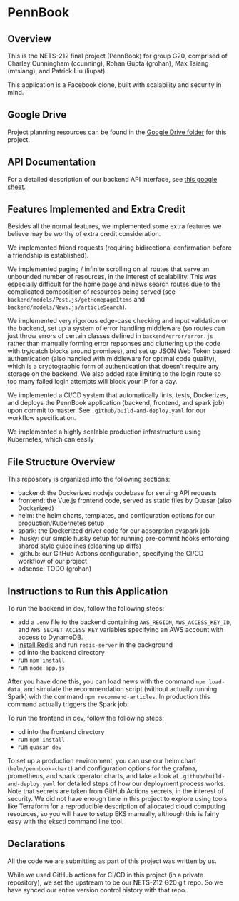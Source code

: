 # PennBook

## Overview

This is the NETS-212 final project (PennBook) for group G20, comprised of
Charley Cunningham (ccunning), Rohan Gupta (grohan), Max Tsiang (mtsiang), and Patrick Liu (liupat).

This application is a Facebook clone, built with scalability and security in mind.

## Google Drive

Project planning resources can be found in the [Google Drive folder](https://drive.google.com/drive/folders/1Ksb2dOLsyWlh0JNXp3SytOUi-KOCgm9Q?usp=sharing) for this project.

## API Documentation

For a detailed description of our backend API interface, see [this google sheet](https://docs.google.com/spreadsheets/d/1R5LzdjQepMrg244BvkVXsvzGqAkr8yitZ2f57D0m610/edit?usp=sharing).

## Features Implemented and Extra Credit

Besides all the normal features, we implemented some extra features we believe may be worthy of extra credit consideration.

We implemented friend requests (requiring bidirectional confirmation before a friendship is established).

We implemented paging / infinite scrolling on all routes that serve an unbounded number of resources, in the interest of scalability.
This was especially difficult for the home page and news search routes due to the complicated composition of resources being served
(see `backend/models/Post.js/getHomepageItems` and `backend/models/News.js/articleSearch`).

We implemented very rigorous edge-case checking and input validation on the backend, set up a system of error handling middleware
(so routes can just throw errors of certain classes defined in `backend/error/error.js` rather than manually forming error repsonses
and cluttering up the code with try/catch blocks around promises), and set up JSON Web Token based authentication (also handled
with middleware for optimal code quality), which is a cryptographic form of authentication that doesn't require any storage on the backend.
We also added rate limiting to the login route so too many failed login attempts will block your IP for a day.

We implemented a CI/CD system that automatically lints, tests, Dockerizes, and deploys the PennBook application (backend, frontend, and spark job)
upon commit to master. See `.github/build-and-deploy.yaml` for our workflow specification.

We implemented a highly scalable production infrastructure using Kubernetes, which can easily

## File Structure Overview

This repository is organized into the following sections:

- backend: the Dockerized nodejs codebase for serving API requests
- frontend: the Vue.js frontend code, served as static files by Quasar (also Dockerized)
- helm: the helm charts, templates, and configuration options for our production/Kubernetes setup
- spark: the Dockerized driver code for our adsorption pyspark job
- .husky: our simple husky setup for running pre-commit hooks enforcing shared style guidelines (cleaning up diffs)
- .github: our GitHub Actions configuration, specifying the CI/CD workflow of our project
- adsense: TODO (grohan)

## Instructions to Run this Application

To run the backend in dev, follow the following steps:

- add a `.env` file to the backend containing `AWS_REGION`, `AWS_ACCESS_KEY_ID`, and `AWS_SECRET_ACCESS_KEY` variables specifying an AWS account with access to DynamoDB.
- [install Redis](https://redis.io/topics/quickstart) and run `redis-server` in the background
- cd into the backend directory
- run `npm install`
- run `node app.js`

After you have done this, you can load news with the command `npm load-data`, and simulate the recommendation script (without actually running Spark)
with the command `npm recommend-articles`. In production this command actually triggers the Spark job.

To run the frontend in dev, follow the following steps:

- cd into the frontend directory
- run `npm install`
- run `quasar dev`

To set up a production environment, you can use our helm chart (`helm/pennbook-chart`) and configuration options for the grafana, prometheus, and spark operator charts,
and take a look at `.github/build-and-deploy.yaml` for detailed steps of how our deployment process works. Note that secrets are taken from GitHub Actions secrets,
in the interest of security. We did not have enough time in this project to explore using tools like Terraform for a reproducible description
of allocated cloud computing resources, so you will have to setup EKS manually, although this is fairly easy with the eksctl command line tool.

## Declarations

All the code we are submitting as part of this project was written by us.

While we used GitHub actions for CI/CD in this project (in a private repository), we set the upstream to be our NETS-212 G20 git repo. So we have synced
our entire version control history with that repo.
